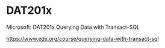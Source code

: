 # DAT201x
 Microsoft: DAT201x
 Querying Data with Transact-SQL

https://www.edx.org/course/querying-data-with-transact-sql
